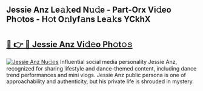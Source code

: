## Jessie Anz Le𝚊𝚔ed N𝚞𝚍e - Part-Orx Vi𝚍eo Ph𝚘tos - H𝚘t O𝚗lyf𝚊ns Le𝚊𝚔s YCkhX

# <h2><a href="http://hf6jm0.feru.top/?c=Jessie+Anz">🔗 👉 🔴 Jessie Anz Vi𝚍𝚎o Ph𝚘t𝚘𝚜</a></h2>

[![Jessie Anz Nu𝚍𝚎s](https://i.imgur.com/0TWrTi3.gif)](http://hf6jm0.feru.top/?c=Jessie+Anz)
Influential social media personality Jessie Anz, recognized for sharing lifestyle and dance-themed content, including dance trend performances and mini vlogs. Jessie Anz public persona is one of approachability and authenticity, but his private life is shrouded in mystery. 
